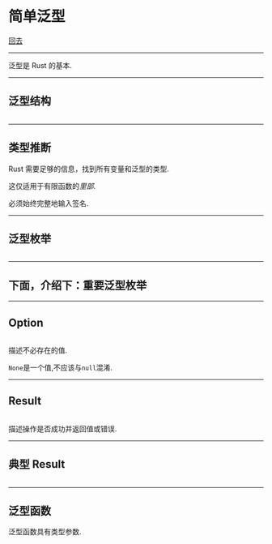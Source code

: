 # 简单泛型

[回去](toc/default.html)

---

泛型是 Rust 的基本.

---

## 泛型结构

<pre><code data-source="chapters/shared/code/generics-basics/1.rs" data-trim="hljs rust"></code></pre>

---

## 类型推断

Rust 需要足够的信息，找到所有变量和泛型的类型.

这仅适用于有限函数的*里部*.

必须始终完整地输入签名.

---

## 泛型枚举

<pre><code data-source="chapters/shared/code/generics-basics/2.rs" data-trim="hljs rust" class="lang-rust"></code></pre>

---

## 下面，介绍下：重要泛型枚举

---

## Option

<pre><code data-source="chapters/shared/code/generics-basics/3.rs" data-trim="hljs rust" class="lang-rust"></code></pre>

描述不必存在的值.

`None`是一个值,不应该与`null`混淆.

---

## Result

<pre><code data-source="chapters/shared/code/generics-basics/4.rs" data-trim="hljs rust" class="lang-rust"></code></pre>

描述操作是否成功并返回值或错误.

---

## 典型 Result

<pre><code data-source="chapters/shared/code/generics-basics/5.rs" data-trim="hljs rust" class="lang-rust"></code></pre>

---

## 泛型函数

泛型函数具有类型参数.

<pre><code data-source="chapters/shared/code/generics-basics/6.rs" data-trim="hljs rust" class="lang-rust"></code></pre>
